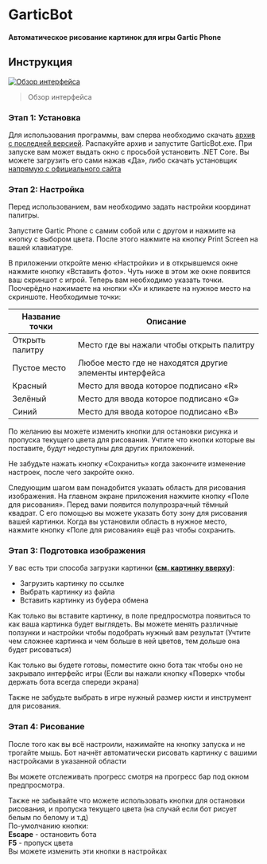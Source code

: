 # GarticBot
#### Автоматическое рисование картинок для игры Gartic Phone
<a name="UIscreenshot"></a>
## Инструкция
[![Обзор интерфейса](https://raw.githubusercontent.com/Prevter/GarticBot/main/doc/img.webp "Обзор интерфейса")](https://raw.githubusercontent.com/Prevter/GarticBot/main/doc/img.webp "Обзор интерфейса")
> Обзор интерфейса

### Этап 1: Установка
Для использования программы, вам сперва необходимо скачать [архив с последней версией](https://github.com/Prevter/GarticBot/releases/download/v.1.1/GarticBot.zip "архив с последней версией").
Распакуйте архив и запустите GarticBot.exe.
При запуске вам может выдать окно с просьбой установить .NET Core. Вы можете загрузить его сами нажав &laquo;Да&raquo;, либо скачать установщик [напрямую с официального сайта](https://download.visualstudio.microsoft.com/download/pr/b6bef7e7-7d36-41fa-a937-119a786bdae3/b8251935ec30137f6d83dab3e6f1f12c/windowsdesktop-runtime-6.0.0-preview.6.21353.1-win-x64.exe "напрямую с официального сайта")


### Этап 2: Настройка
Перед использованием, вам необходимо задать настройки координат палитры.

Запустите Gartic Phone с самим собой или с другом и нажмите на кнопку с выбором цвета. После этого нажмите на кнопку Print Screen на вашей клавиатуре.

В приложении откройте меню &laquo;Настройки&raquo; и в открывшемся окне нажмите кнопку &laquo;Вставить фото&raquo;. Чуть ниже в этом же окне появится ваш скриншот с игрой.
Теперь вам необходимо указать точки. Поочерёдно нажимаете на кнопки &laquo;Х&raquo; и кликаете на нужное место на скриншоте.
Необходимые точки:

| Название точки | Описание |
| ------------------ | ------------ |
| Открыть палитру | Место где вы нажали чтобы открыть палитру |
| Пустое место | Любое место где не находятся другие элементы интерфейса |
| Красный | Место для ввода которое подписано &laquo;R&raquo; |
| Зелёный | Место для ввода которое подписано &laquo;G&raquo; |
| Синий | Место для ввода которое подписано &laquo;B&raquo; |

По желанию вы можете изменить кнопки для остановки рисунка и пропуска текущего цвета для рисования. 
Учтите что кнопки которые вы поставите, будут недоступны для других приложений.

Не забудьте нажать кнопку &laquo;Сохранить&raquo; когда закончите изменение настроек, после чего закройте окно.

Следующим шагом вам понадобится указать область для рисования изображения.
На главном экране приложения нажмите кнопку &laquo;Поле для рисования&raquo;. 
Перед вами появится полупрозрачный тёмный квадрат. С его помощью вы можете указать боту зону для рисования вашей картинки. Когда вы установили область в нужное место, нажмите кнопку &laquo;Поле для рисования&raquo; ещё раз чтобы сохранить.

### Этап 3: Подготовка изображения
У вас есть три способа загрузки картинки **([см. картинку вверху](#UIscreenshot))**:
- Загрузить картинку по ссылке
- Выбрать картинку из файла
- Вставить картинку из буфера обмена

Как только вы вставите картинку, в поле предпросмотра появиться то как ваша картинка будет выглядеть.
Вы можете менять различные ползунки и настройки чтобы подобрать нужный вам результат (Учтите чем сложнее картинка и чем больше в ней цветов, тем дольше она будет рисоваться)

Как только вы будете готовы, поместите окно бота так чтобы оно не закрывало интерфейс игры (Если вы нажали кнопку &laquo;Поверх&raquo; чтобы держать бота всегда спереди экрана)

Также не забудьте выбрать в игре нужный размер кисти и инструмент для рисования.

### Этап 4: Рисование

После того как вы всё настроили, нажимайте на кнопку запуска и не трогайте мышь.
Бот начнёт автоматически рисовать картинку с вашими настройками в указанной области

Вы можете отслеживать прогресс смотря на прогресс бар под окном предпросмотра.

Также не забывайте что можете использовать кнопки для остановки рисования, и пропуска текущего цвета (на случай если бот рисует белым по белому и т.д)  
По-умолчанию кнопки:  
**Escape** - остановить бота  
**F5** - пропуск цвета  
Вы можете изменить эти кнопки в настройках






